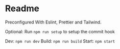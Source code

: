 # Readme

Preconfigured With Eslint, Prettier and Tailwind.

Optional: Run `npm run setup` to setup the commit hook

Dev: `npm run dev`
Build: `npm run build`
Start: `npm start`
